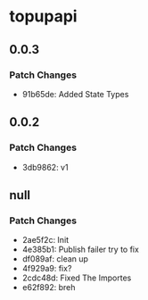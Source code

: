 # topupapi

## 0.0.3

### Patch Changes

- 91b65de: Added State Types

## 0.0.2

### Patch Changes

- 3db9862: v1

## null

### Patch Changes

- 2ae5f2c: Init
- 4e385b1: Publish failer try to fix
- df089af: clean up
- 4f929a9: fix?
- 2cdc48d: Fixed The Importes
- e62f892: breh
